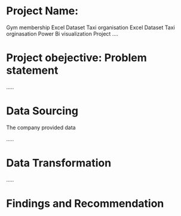 # Project Name: 
Gym membership Excel Dataset 
Taxi organisation Excel Dataset
Taxi orginasation Power Bi visualization Project
....
# Project obejective: Problem statement
 

.....
# Data Sourcing
The company provided data 


.....
# Data Transformation



.....
# Findings and Recommendation
